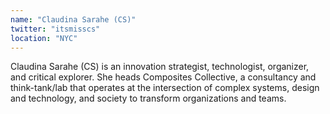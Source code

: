 ```yaml
---
name: "Claudina Sarahe (CS)"
twitter: "itsmisscs"
location: "NYC"
---
```


Claudina Sarahe (CS) is an innovation strategist, technologist, organizer, and critical explorer. She heads Composites Collective, a consultancy and think-tank/lab that operates at the intersection of complex systems, design and technology, and society to transform organizations and teams. 
